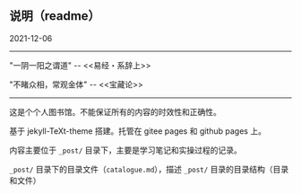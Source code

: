 ## 说明（readme）

2021-12-06

---

"一阴一阳之谓道" -- <<易经・系辞上>>

"不睹众相，常观金体" -- <<宝藏论>>

---

这是个个人图书馆。不能保证所有的内容的时效性和正确性。

基于 jekyll-TeXt-theme 搭建。托管在 gitee pages 和 github pages 上。

内容主要位于 `_post/` 目录下，主要是学习笔记和实操过程的记录。

`_post/` 目录下的目录文件（`catalogue.md`），描述 `_post/` 目录的目录结构（目录和文件）
